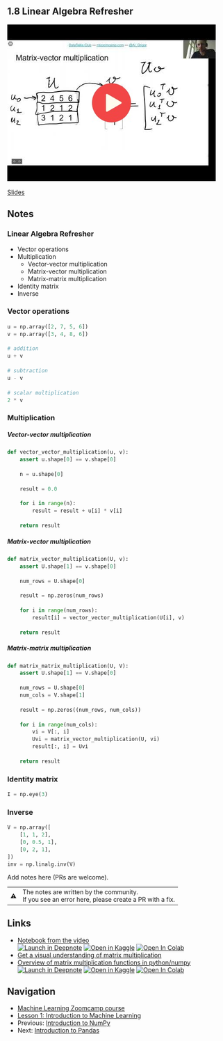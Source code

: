 ## 1.8 Linear Algebra Refresher

<a href="https://www.youtube.com/watch?v=zZyKUeOR4Gg&list=PL3MmuxUbc_hIhxl5Ji8t4O6lPAOpHaCLR&index=8"><img src="images/thumbnail-1-08.jpg"></a>

[Slides](https://www.slideshare.net/AlexeyGrigorev/ml-zoomcamp-18-linear-algebra-refresher)


## Notes

### Linear Algebra Refresher
* Vector operations
* Multiplication
  * Vector-vector multiplication
  * Matrix-vector multiplication
  * Matrix-matrix multiplication
* Identity matrix
* Inverse

### Vector operations
~~~~python
u = np.array([2, 7, 5, 6])
v = np.array([3, 4, 8, 6])

# addition 
u + v

# subtraction 
u - v

# scalar multiplication 
2 * v
~~~~
### Multiplication

#####  Vector-vector multiplication

~~~~python
def vector_vector_multiplication(u, v):
    assert u.shape[0] == v.shape[0]
    
    n = u.shape[0]
    
    result = 0.0

    for i in range(n):
        result = result + u[i] * v[i]
    
    return result
~~~~

#####  Matrix-vector multiplication

~~~~python
def matrix_vector_multiplication(U, v):
    assert U.shape[1] == v.shape[0]
    
    num_rows = U.shape[0]
    
    result = np.zeros(num_rows)
    
    for i in range(num_rows):
        result[i] = vector_vector_multiplication(U[i], v)
    
    return result
~~~~

#####  Matrix-matrix multiplication

~~~~python
def matrix_matrix_multiplication(U, V):
    assert U.shape[1] == V.shape[0]
    
    num_rows = U.shape[0]
    num_cols = V.shape[1]
    
    result = np.zeros((num_rows, num_cols))
    
    for i in range(num_cols):
        vi = V[:, i]
        Uvi = matrix_vector_multiplication(U, vi)
        result[:, i] = Uvi
    
    return result
~~~~
### Identity matrix

~~~~python
I = np.eye(3)
~~~~
### Inverse
~~~~python
V = np.array([
    [1, 1, 2],
    [0, 0.5, 1], 
    [0, 2, 1],
])
inv = np.linalg.inv(V)
~~~~


Add notes here (PRs are welcome).

<table>
   <tr>
      <td>⚠️</td>
      <td>
         The notes are written by the community. <br>
         If you see an error here, please create a PR with a fix.
      </td>
   </tr>
</table>

## Links

* [Notebook from the video](notebooks/08-linear-algebra.ipynb)  
  [![Launch in Deepnote](https://deepnote.com/buttons/launch-in-deepnote-white-small.svg)](https://deepnote.com/launch?url=https%3A//github.com/alexeygrigorev/mlbookcamp-code/blob/master/course-zoomcamp/01-intro/notebooks/08-linear-algebra.ipynb) [![Open in Kaggle](https://kaggle.com/static/images/open-in-kaggle.svg)](https://kaggle.com/kernels/welcome?src=https%3A//github.com/alexeygrigorev/mlbookcamp-code/blob/master/course-zoomcamp/01-intro/notebooks/08-linear-algebra.ipynb) [![Open In Colab](https://colab.research.google.com/assets/colab-badge.svg)](https://colab.research.google.com/github/alexeygrigorev/mlbookcamp-code/blob/master/course-zoomcamp/01-intro/notebooks/08-linear-algebra.ipynb)
* [Get a visual understanding of matrix multiplication](http://matrixmultiplication.xyz/)
* [Overview of matrix multiplication functions in python/numpy](https://github.com/MemoonaTahira/MLZoomcamp2022/blob/main/Notes/Notes_for_Chapter_1-Linear_Algebra.ipynb)  
  [![Launch in Deepnote](https://deepnote.com/buttons/launch-in-deepnote-white-small.svg)](https://deepnote.com/launch?url=https%3A//github.com/MemoonaTahira/MLZoomcamp2022/blob/main/Notes/Notes_for_Chapter_1-Linear_Algebra.ipynb) [![Open in Kaggle](https://kaggle.com/static/images/open-in-kaggle.svg)](https://kaggle.com/kernels/welcome?src=https%3A//github.com/MemoonaTahira/MLZoomcamp2022/blob/main/Notes/Notes_for_Chapter_1-Linear_Algebra.ipynb) [![Open In Colab](https://colab.research.google.com/assets/colab-badge.svg)](https://colab.research.google.com/github/MemoonaTahira/MLZoomcamp2022/blob/main/Notes/Notes_for_Chapter_1-Linear_Algebra.ipynb)



## Navigation

* [Machine Learning Zoomcamp course](../)
* [Lesson 1: Introduction to Machine Learning](./)
* Previous: [Introduction to NumPy](07-numpy.md)
* Next: [Introduction to Pandas](09-pandas.md)
